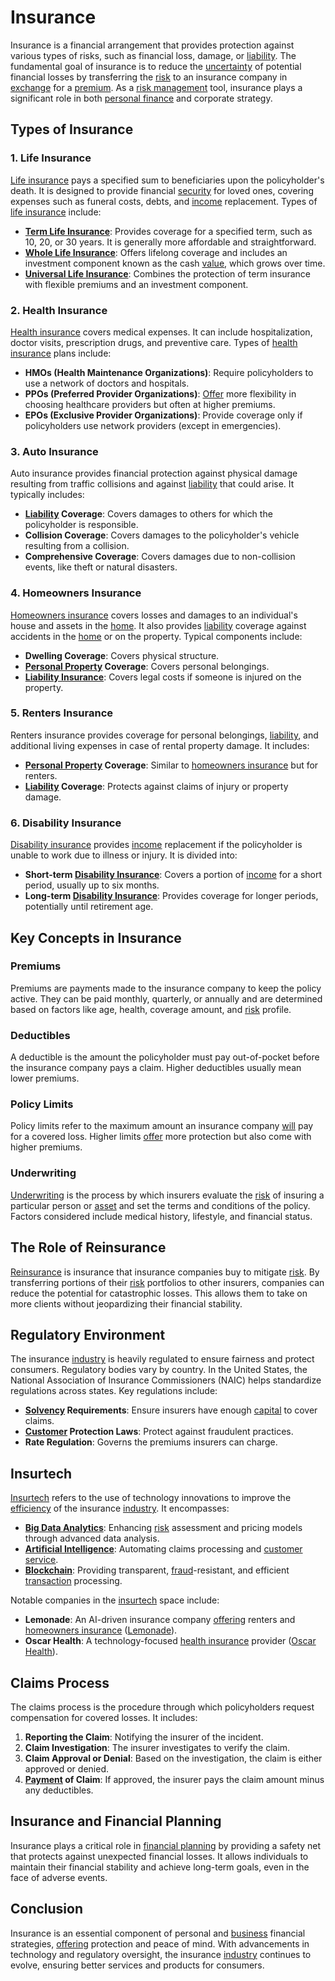 # Insurance

Insurance is a financial arrangement that provides protection against various types of risks, such as financial loss, damage, or [liability](../l/liability.md). The fundamental goal of insurance is to reduce the [uncertainty](../u/uncertainty_in_trading.md) of potential financial losses by transferring the [risk](../r/risk.md) to an insurance company in [exchange](../e/exchange.md) for a [premium](../p/premium.md). As a [risk management](../r/risk_management.md) tool, insurance plays a significant role in both [personal finance](../p/personal_finance_in_trading.md) and corporate strategy.

## Types of Insurance

### 1. Life Insurance
[Life insurance](../l/life_insurance.md) pays a specified sum to beneficiaries upon the policyholder's death. It is designed to provide financial [security](../s/security.md) for loved ones, covering expenses such as funeral costs, debts, and [income](../i/income.md) replacement. Types of [life insurance](../l/life_insurance.md) include:
- **[Term Life Insurance](../t/term_life_insurance.md)**: Provides coverage for a specified term, such as 10, 20, or 30 years. It is generally more affordable and straightforward.
- **[Whole Life Insurance](../w/whole_life_insurance.md)**: Offers lifelong coverage and includes an investment component known as the cash [value](../v/value.md), which grows over time.
- **[Universal Life Insurance](../u/universal_life_insurance.md)**: Combines the protection of term insurance with flexible premiums and an investment component.

### 2. Health Insurance
[Health insurance](../h/health_insurance.md) covers medical expenses. It can include hospitalization, doctor visits, prescription drugs, and preventive care. Types of [health insurance](../h/health_insurance.md) plans include:
- **HMOs (Health Maintenance Organizations)**: Require policyholders to use a network of doctors and hospitals.
- **PPOs (Preferred Provider Organizations)**: [Offer](../o/offer.md) more flexibility in choosing healthcare providers but often at higher premiums.
- **EPOs (Exclusive Provider Organizations)**: Provide coverage only if policyholders use network providers (except in emergencies).

### 3. Auto Insurance
Auto insurance provides financial protection against physical damage resulting from traffic collisions and against [liability](../l/liability.md) that could arise. It typically includes:
- **[Liability](../l/liability.md) Coverage**: Covers damages to others for which the policyholder is responsible.
- **Collision Coverage**: Covers damages to the policyholder's vehicle resulting from a collision.
- **Comprehensive Coverage**: Covers damages due to non-collision events, like theft or natural disasters.

### 4. Homeowners Insurance
[Homeowners insurance](../h/homeowners_insurance.md) covers losses and damages to an individual's house and assets in the [home](../h/home.md). It also provides [liability](../l/liability.md) coverage against accidents in the [home](../h/home.md) or on the property. Typical components include:
- **Dwelling Coverage**: Covers physical structure.
- **[Personal Property](../p/personal_property.md) Coverage**: Covers personal belongings.
- **[Liability Insurance](../l/liability_insurance.md)**: Covers legal costs if someone is injured on the property.

### 5. Renters Insurance
Renters insurance provides coverage for personal belongings, [liability](../l/liability.md), and additional living expenses in case of rental property damage. It includes:
- **[Personal Property](../p/personal_property.md) Coverage**: Similar to [homeowners insurance](../h/homeowners_insurance.md) but for renters.
- **[Liability](../l/liability.md) Coverage**: Protects against claims of injury or property damage.

### 6. Disability Insurance
[Disability insurance](../d/disability_insurance.md) provides [income](../i/income.md) replacement if the policyholder is unable to work due to illness or injury. It is divided into:
- **Short-term [Disability Insurance](../d/disability_insurance.md)**: Covers a portion of [income](../i/income.md) for a short period, usually up to six months.
- **Long-term [Disability Insurance](../d/disability_insurance.md)**: Provides coverage for longer periods, potentially until retirement age.

## Key Concepts in Insurance

### Premiums
Premiums are payments made to the insurance company to keep the policy active. They can be paid monthly, quarterly, or annually and are determined based on factors like age, health, coverage amount, and [risk](../r/risk.md) profile.

### Deductibles
A deductible is the amount the policyholder must pay out-of-pocket before the insurance company pays a claim. Higher deductibles usually mean lower premiums.

### Policy Limits
Policy limits refer to the maximum amount an insurance company [will](../w/will.md) pay for a covered loss. Higher limits [offer](../o/offer.md) more protection but also come with higher premiums.

### Underwriting
[Underwriting](../u/underwriting.md) is the process by which insurers evaluate the [risk](../r/risk.md) of insuring a particular person or [asset](../a/asset.md) and set the terms and conditions of the policy. Factors considered include medical history, lifestyle, and financial status.

## The Role of Reinsurance

[Reinsurance](../r/reinsurance.md) is insurance that insurance companies buy to mitigate [risk](../r/risk.md). By transferring portions of their [risk](../r/risk.md) portfolios to other insurers, companies can reduce the potential for catastrophic losses. This allows them to take on more clients without jeopardizing their financial stability.

## Regulatory Environment

The insurance [industry](../i/industry.md) is heavily regulated to ensure fairness and protect consumers. Regulatory bodies vary by country. In the United States, the National Association of Insurance Commissioners (NAIC) helps standardize regulations across states. Key regulations include:
- **[Solvency](../s/solvency.md) Requirements**: Ensure insurers have enough [capital](../c/capital.md) to cover claims.
- **[Customer](../c/customer.md) Protection Laws**: Protect against fraudulent practices.
- **Rate Regulation**: Governs the premiums insurers can charge.

## Insurtech
[Insurtech](../i/insurtech.md) refers to the use of technology innovations to improve the [efficiency](../e/efficiency.md) of the insurance [industry](../i/industry.md). It encompasses:
- **[Big Data Analytics](../b/big_data_analytics_in_trading.md)**: Enhancing [risk](../r/risk.md) assessment and pricing models through advanced data analysis.
- **[Artificial Intelligence](../a/artificial_intelligence_in_trading.md)**: Automating claims processing and [customer service](../c/customer_service.md).
- **[Blockchain](../b/blockchain_in_trading.md)**: Providing transparent, [fraud](../f/fraud.md)-resistant, and efficient [transaction](../t/transaction.md) processing.

Notable companies in the [insurtech](../i/insurtech.md) space include:
- **Lemonade**: An AI-driven insurance company [offering](../o/offering.md) renters and [homeowners insurance](../h/homeowners_insurance.md) ([Lemonade](https://www.lemonade.com)).
- **Oscar Health**: A technology-focused [health insurance](../h/health_insurance.md) provider ([Oscar Health](https://www.hioscar.com)).

## Claims Process
The claims process is the procedure through which policyholders request compensation for covered losses. It includes:
1. **Reporting the Claim**: Notifying the insurer of the incident.
2. **Claim Investigation**: The insurer investigates to verify the claim.
3. **Claim Approval or Denial**: Based on the investigation, the claim is either approved or denied.
4. **[Payment](../p/payment.md) of Claim**: If approved, the insurer pays the claim amount minus any deductibles.

## Insurance and Financial Planning

Insurance plays a critical role in [financial planning](../f/financial_planning.md) by providing a safety net that protects against unexpected financial losses. It allows individuals to maintain their financial stability and achieve long-term goals, even in the face of adverse events.

## Conclusion

Insurance is an essential component of personal and [business](../b/business.md) financial strategies, [offering](../o/offering.md) protection and peace of mind. With advancements in technology and regulatory oversight, the insurance [industry](../i/industry.md) continues to evolve, ensuring better services and products for consumers.